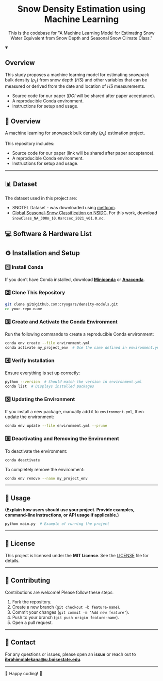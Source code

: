 <!-- ## Snowpack Bulk Density Prediction using Machine Learning -->


<!-- [![image](https://img.shields.io/pypi/v/density-models.svg)](https://pypi.python.org/pypi/density-models)
[![image](https://img.shields.io/conda/vn/conda-forge/density-models.svg)](https://anaconda.org/conda-forge/density-models) -->


<!-- **A machine learning for snow density estimation project**


-   Free software: MIT License
-   Documentation: https://Ibrahim-Ola.github.io/density-models -->
    

<!-- ## Features

-   TODO -->

<h1 align="center">
Snow Density Estimation using Machine Learning</h1>
<p align="center">This is the codebase for "A Machine Learning Model for Estimating Snow Water Equivalent from Snow Depth and Seasonal Snow Climate Class."
</p>

<!-- <p align="center">This is the codebase for <a href ="https://amzn.to/43PuIkQ"> Generative AI with LangChain, 2024 Edition</a>, published by Packt. -->

<!-- # 📌 Density Models -->

<details open> 
  <summary><h2>Overview</summary>

This study proposes a machine learning model for estimating snowpack bulk density ($\rho_s$) from snow depth ($HS$) and other variables that can be measured or derived from the date and location of $HS$ measurements.

<ul>

<li>Source code for our paper (<em>DOI</em> will be shared after paper acceptance).</li>

<li>A reproducible Conda environment.</li>

<li>Instructions for setup and usage.</li>

</ul>
</details>


## 📖 Overview

A machine learning for snowpack bulk density ($\rho_s$) estimation project.

This repository includes:
- Source code for our paper (link will be shared after paper acceptance).
- A reproducible Conda environment.
- Instructions for setup and usage.

---

## 📊 Dataset

The dataset used in this project are:

- SNOTEL Dataset - was downloaded using [metloom](https://metloom.readthedocs.io/en/latest/usage.html#snotel).
- [Global Seasonal-Snow Classification on NSIDC](https://nsidc.org/data/nsidc-0768/versions/1). For this work, download `SnowClass_NA_300m_10.0arcsec_2021_v01.0.nc`. 

## 💻 Software & Hardware List

## ⚙️ Installation and Setup

### 1️⃣ Install Conda
If you don’t have Conda installed, download **[Miniconda](https://docs.conda.io/en/latest/miniconda.html)** or **[Anaconda](https://www.anaconda.com/)**.

### 2️⃣ Clone This Repository
```bash
git clone git@github.com:cryogars/density-models.git
cd your-repo-name
```

### 3️⃣ Create and Activate the Conda Environment
Run the following commands to create a reproducible Conda environment:
```bash
conda env create --file environment.yml
conda activate my_project_env  # Use the name defined in environment.yml
```

### 4️⃣ Verify Installation
Ensure everything is set up correctly:
```bash
python --version  # Should match the version in environment.yml
conda list  # Displays installed packages
```

### 5️⃣ Updating the Environment
If you install a new package, manually add it to `environment.yml`, then update the environment:
```bash
conda env update --file environment.yml --prune
```

### 6️⃣ Deactivating and Removing the Environment
To deactivate the environment:
```bash
conda deactivate
```
To completely remove the environment:
```bash
conda env remove --name my_project_env
```

---

## 🚀 Usage
**(Explain how users should use your project. Provide examples, command-line instructions, or API usage if applicable.)**

```bash
python main.py  # Example of running the project
```

---

## 📜 License
This project is licensed under the **MIT License**. See the [LICENSE](LICENSE) file for details.

---

## 🤝 Contributing
Contributions are welcome! Please follow these steps:
1. Fork the repository.
2. Create a new branch (`git checkout -b feature-name`).
3. Commit your changes (`git commit -m 'Add new feature'`).
4. Push to your branch (`git push origin feature-name`).
5. Open a pull request.

---

## 📧 Contact
For any questions or issues, please open an **issue** or reach out to **ibrahimolalekana@u.boisestate.edu**.

---

🚀 Happy coding! 🎉


